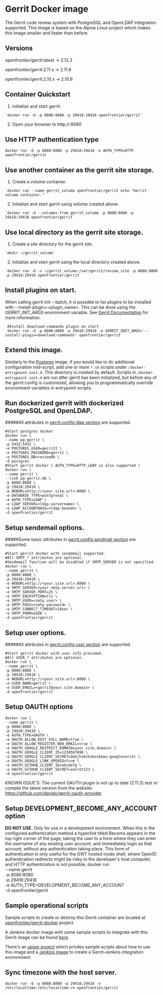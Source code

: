 # Gerrit Docker image
 The Gerrit code review system with PostgreSQL and OpenLDAP integration supported.
 This image is based on the Alpine Linux project which makes this image smaller and faster than before.

## Versions
 openfrontier/gerrit:latest -> 2.12.3

 openfrontier/gerrit:2.11.x -> 2.11.9

 openfrontier/gerrit:2.10.x -> 2.10.6

## Container Quickstart
  1. Initialize and start gerrit.

    `docker run -d -p 8080:8080 -p 29418:29418 openfrontier/gerrit`

  2. Open your browser to http://<docker host url>:8080

## Use HTTP authentication type
    docker run -d -p 8080:8080 -p 29418:29418 -e AUTH_TYPE=HTTP openfrontier/gerrit

## Use another container as the gerrit site storage.
  1. Create a volume container.

    `docker run --name gerrit_volume openfrontier/gerrit echo "Gerrit volume container."`

  2. Initialize and start gerrit using volume created above.

    `docker run -d --volumes-from gerrit_volume -p 8080:8080 -p 29418:29418 openfrontier/gerrit`

## Use local directory as the gerrit site storage.
  1. Create a site directory for the gerrit site.

    `mkdir ~/gerrit_volume`

  2. Initialize and start gerrit using the local directory created above.

    `docker run -d -v ~/gerrit_volume:/var/gerrit/review_site -p 8080:8080 -p 29418:29418 openfrontier/gerrit`

## Install plugins on start.
  When calling gerrit init --batch, it is possible to list plugins to be installed with --install-plugin=<plugin_name>. This can be done using the GERRIT_INIT_ARGS environment variable. See [Gerrit Documentation](https://gerrit-review.googlesource.com/Documentation/pgm-init.html) for more information.

     #Install download-commands plugin on start
     docker run -d -p 8080:8080 -p 29418:29418 -e GERRIT_INIT_ARGS='--install-plugin=download-commands' openfrontier/gerrit

## Extend this image.
  Similarly to the [Postgres](https://hub.docker.com/_/postgres/) image, if you would like to do additional configuration mid-script, add one or more
  `*.sh` scripts under `/docker-entrypoint-init.d`. This directory is created by default. Scripts in `/docker-entrypoint-init.d` are run after gerrit
  has been initialized, but before any of the gerrit config is customized, allowing you to programmatically override environment variables in entrypoint
  scripts.

## Run dockerized gerrit with dockerized PostgreSQL and OpenLDAP.
#####All attributes in [gerrit.config ldap section](https://gerrit-review.googlesource.com/Documentation/config-gerrit.html#ldap) are supported.

    #Start postgres docker
    docker run \
    --name pg-gerrit \
    -p 5432:5432 \
    -e POSTGRES_USER=gerrit2 \
    -e POSTGRES_PASSWORD=gerrit \
    -e POSTGRES_DB=reviewdb \
    -d postgres
    #Start gerrit docker ( AUTH_TYPE=HTTP_LDAP is also supported )
    docker run \
    --name gerrit \
    --link pg-gerrit:db \
    -p 8080:8080 \
    -p 29418:29418 \
    -e WEBURL=http://<your.site.url>:8080 \
    -e DATABASE_TYPE=postgresql \
    -e AUTH_TYPE=LDAP \
    -e LDAP_SERVER=<ldap-servername> \
    -e LDAP_ACCOUNTBASE=<ldap-basedn> \
    -d openfrontier/gerrit

## Setup sendemail options.
#####Some basic attributes in [gerrit.config sendmail section](https://gerrit-review.googlesource.com/Documentation/config-gerrit.html#sendemail) are supported.

    #Start gerrit docker with sendemail supported.
    #All SMTP_* attributes are optional.
    #Sendemail function will be disabled if SMTP_SERVER is not specified.
    docker run \
    --name gerrit \
    -p 8080:8080 \
    -p 29418:29418 \
    -e WEBURL=http://<your.site.url>:8080 \
    -e SMTP_SERVER=<your.smtp.server.url> \
    -e SMTP_SERVER_PORT=25 \
    -e SMTP_ENCRYPTION=tls \
    -e SMTP_USER=<smtp user> \
    -e SMTP_PASS=<smtp password> \
    -e SMTP_CONNECT_TIMEOUT=10sec \
    -e SMTP_FROM=USER \
    -d openfrontier/gerrit

## Setup user options.
#####All attributes in [gerrit.config user section](https://gerrit-review.googlesource.com/Documentation/config-gerrit.html#user) are supported.

    #Start gerrit docker with user info provided.
    #All USER_* attributes are optional.
    docker run \
    --name gerrit \
    -p 8080:8080 \
    -p 29418:29418 \
    -e WEBURL=http://<your.site.url>:8080 \
    -e USER_NAME=gerrit \
    -e USER_EMAIL=<gerrit@your.site.domain> \
    -d openfrontier/gerrit

## Setup OAUTH options
    docker run \
    --name gerrit \
    -p 8080:8080 \
    -p 29418:29418 \
    -e AUTH_TYPE=OAUTH \
    -e OAUTH_ALLOW_EDIT_FULL_NAME=true \
    -e OAUTH_ALLOW_REGISTER_NEW_EMAIL=true \
    -e OAUTH_GOOGLE_RESTRICT_DOMAIN=your.site.domain> \
    -e OAUTH_GOOGLE_CLIENT_ID=1234567890 \
    -e OAUTH_GOOGLE_CLIENT_SECRET=dakjhsknksbvskewu-googlesecret \
    -e OAUTH_GOOGLE_LINK_OPENID=true \
    -e OAUTH_GITHUB_CLIENT_ID=abcdefg \
    -e OAUTH_GITHUB_CLIENT_SECRET=secret123 \
    -d openfrontier/gerrit

KNOWN ISSUE'S: The current OAUTH plugin is not up to date (2.11.3) test or compile the latest version from the website: https://github.com/davido/gerrit-oauth-provider

## Setup DEVELOPMENT_BECOME_ANY_ACCOUNT option
**DO NOT USE.** Only for use in a development environment.
When this is the configured authentication method a hyperlink titled Become appears in the top right corner of the page, taking the user to a form where they can enter the username of any existing user account, and immediately login as that account, without any authentication taking place. This form of authentication is only useful for the GWT hosted mode shell, where OpenID authentication redirects might be risky to the developer's host computer, and HTTP authentication is not possible.
    docker run \
    --name gerrit \
    -p 8080:8080 \
    -p 29418:29418 \
    -e AUTH_TYPE=DEVELOPMENT_BECOME_ANY_ACCOUNT \
    -d openfrontier/gerrit

## Sample operational scripts
   Sample scripts to create or destroy this Gerrit container are located at [openfrontier/gerrit-docker](https://github.com/openfrontier/gerrit-docker) project.

   A Jenkins docker image with some sample scripts to integrate with this Gerrit image can be found [here](https://registry.hub.docker.com/u/openfrontier/jenkins/).

   There's an [upper project](https://github.com/openfrontier/ci) which privdes sample scripts about how to use this image and a [Jenkins image](https://registry.hub.docker.com/u/openfrontier/jenkins/) to create a Gerrit-Jenkins integration environment.

## Sync timezone with the host server.
   `docker run -d -p 8080:8080 -p 29418:29418 -v /etc/localtime:/etc/localtime:ro openfrontier/gerrit`

